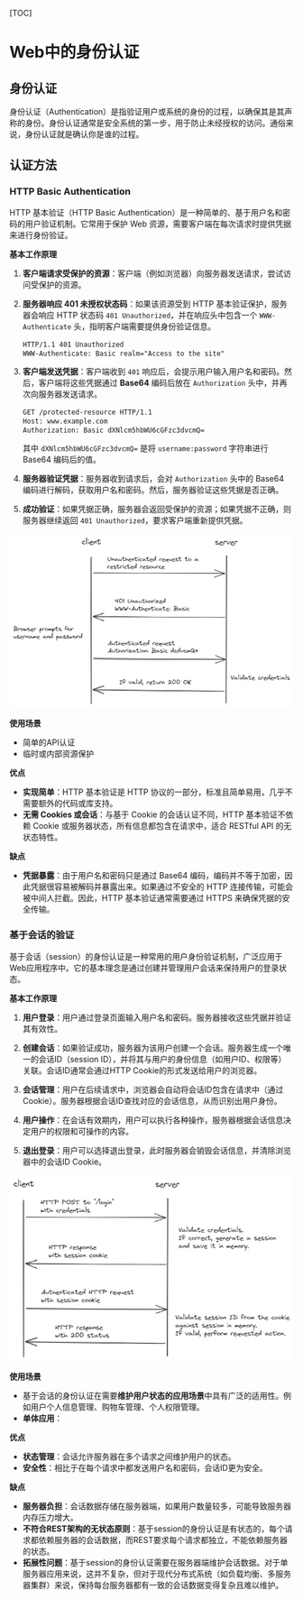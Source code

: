 [TOC]

# Web中的身份认证

## 身份认证

身份认证（Authentication）是指验证用户或系统的身份的过程，以确保其是其声称的身份。身份认证通常是安全系统的第一步，用于防止未经授权的访问。通俗来说，身份认证就是确认你是谁的过程。

## 认证方法

### HTTP Basic Authentication

HTTP 基本验证（HTTP Basic Authentication）是一种简单的、基于用户名和密码的用户验证机制。它常用于保护 Web 资源，需要客户端在每次请求时提供凭据来进行身份验证。

**基本工作原理**

1. **客户端请求受保护的资源**：客户端（例如浏览器）向服务器发送请求，尝试访问受保护的资源。

2. **服务器响应 401 未授权状态码**：如果该资源受到 HTTP 基本验证保护，服务器会响应 HTTP 状态码 `401 Unauthorized`，并在响应头中包含一个 `WWW-Authenticate` 头，指明客户端需要提供身份验证信息。

   ```http
   HTTP/1.1 401 Unauthorized
   WWW-Authenticate: Basic realm="Access to the site"
   ```

3. **客户端发送凭据**：客户端收到 `401` 响应后，会提示用户输入用户名和密码。然后，客户端将这些凭据通过 **Base64** 编码后放在 `Authorization` 头中，并再次向服务器发送请求。

   ```http
   GET /protected-resource HTTP/1.1
   Host: www.example.com
   Authorization: Basic dXNlcm5hbWU6cGFzc3dvcmQ=
   ```

   其中 `dXNlcm5hbWU6cGFzc3dvcmQ=` 是将 `username:password` 字符串进行 Base64 编码后的值。

4. **服务器验证凭据**：服务器收到请求后，会对 `Authorization` 头中的 Base64 编码进行解码，获取用户名和密码。然后，服务器验证这些凭据是否正确。

5. **成功验证**：如果凭据正确，服务器会返回受保护的资源；如果凭据不正确，则服务器继续返回 `401 Unauthorized`，要求客户端重新提供凭据。

![image-20240926151334507](./assets/basic-auth.png)

**使用场景**

- 简单的API认证
- 临时或内部资源保护

**优点**

- **实现简单**：HTTP 基本验证是 HTTP 协议的一部分，标准且简单易用，几乎不需要额外的代码或库支持。
- **无需 Cookies 或会话**：与基于 Cookie 的会话认证不同，HTTP 基本验证不依赖 Cookie 或服务器状态，所有信息都包含在请求中，适合 RESTful API 的无状态特性。

**缺点**

- **凭据暴露**：由于用户名和密码只是通过 Base64 编码，编码并不等于加密，因此凭据很容易被解码并暴露出来。如果通过不安全的 HTTP 连接传输，可能会被中间人拦截。因此，HTTP 基本验证通常需要通过 HTTPS 来确保凭据的安全传输。

### 基于会话的验证

基于会话（session）的身份认证是一种常用的用户身份验证机制，广泛应用于Web应用程序中。它的基本理念是通过创建并管理用户会话来保持用户的登录状态。

**基本工作原理**

1. **用户登录**：用户通过登录页面输入用户名和密码。服务器接收这些凭据并验证其有效性。

2. **创建会话**：如果验证成功，服务器为该用户创建一个会话。服务器生成一个唯一的会话ID（session ID），并将其与用户的身份信息（如用户ID、权限等）关联。会话ID通常会通过HTTP Cookie的形式发送给用户的浏览器。

3. **会话管理**：用户在后续请求中，浏览器会自动将会话ID包含在请求中（通过Cookie）。服务器根据会话ID查找对应的会话信息，从而识别出用户身份。

4. **用户操作**：在会话有效期内，用户可以执行各种操作，服务器根据会话信息决定用户的权限和可操作的内容。

5. **退出登录**：用户可以选择退出登录，此时服务器会销毁会话信息，并清除浏览器中的会话ID Cookie。

![image-20240926175620109](./assets/session-auth.png)

**使用场景**

- 基于会话的身份认证在需要**维护用户状态的应用场景**中具有广泛的适用性。例如用户个人信息管理、购物车管理、个人权限管理。
- **单体应用**：

**优点**

- **状态管理**：会话允许服务器在多个请求之间维护用户的状态。
- **安全性**：相比于在每个请求中都发送用户名和密码，会话ID更为安全。

**缺点**

- **服务器负担**：会话数据存储在服务器端，如果用户数量较多，可能导致服务器内存压力增大。
- **不符合REST架构的无状态原则**：基于session的身份认证是有状态的，每个请求都依赖服务器的会话数据，而REST要求每个请求都独立，不能依赖服务器的状态。
- **拓展性问题**：基于session的身份认证需要在服务器端维护会话数据。对于单服务器应用来说，这并不复杂，但对于现代分布式系统（如负载均衡、多服务器集群）来说，保持每台服务器都有一致的会话数据变得复杂且难以维护。


